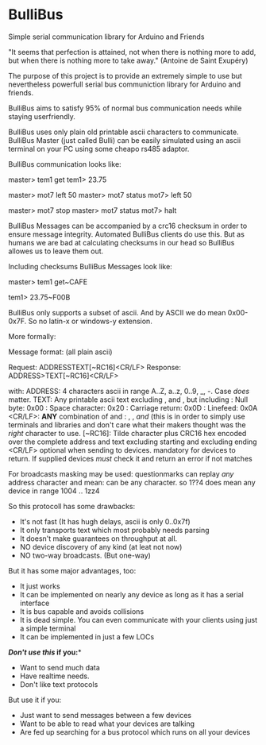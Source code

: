 # BulliBus

Simple serial communication library for Arduino and Friends

"It seems that perfection is attained, not when there is nothing more to add,
but when there is nothing more to take away."
                                                    (Antoine de Saint Exupéry)

The purpose of this project is to provide an extremely simple to use but
nevertheless powerfull serial bus communiction library for Arduino and
friends.

BulliBus aims to satisfy 95% of normal bus communication needs while staying
userfriendly.

BulliBus uses only plain old printable ascii characters to communicate.
BulliBus Master (just called Bulli) can be easily simulated using an ascii
terminal on your PC using some cheapo rs485 adaptor.


BulliBus communication looks like:

master> tem1 get
tem1> 23.75

master> mot7 left 50
master> mot7 status
mot7> left 50

master> mot7 stop
master> mot7 status
mot7> halt


BulliBus Messages can be accompanied by a crc16 checksum in order to ensure
message integrity. Automated BulliBus clients do use this. But as humans we
are bad at calculating checksums in our head so BulliBus allowes us to leave
them out.

Including checksums BulliBus Messages look like:

master> tem1 get~CAFE

tem1> 23.75~F00B

BulliBus only supports a subset of ascii. And by ASCII we do mean 0x00-0x7F.
So no latin-x or windows-y extension.


More formally:

Message format: (all plain ascii)

Request: ADDRESS<SP>TEXT[~RC16]<CR/LF>
Response: ADDRESS><SP>TEXT[~RC16]<CR/LF>

with:
    ADDRESS: 4 characters ascii in range A..Z, a..z, 0..9, _, -. Case *does* matter.
    TEXT: Any printable ascii text excluding <NUL>, <CR> and <LF>, but including <SP>
    <NUL>: Null byte: 0x00
    <SP>: Space character: 0x20
    <CR>: Carriage return: 0x0D
    <LF>: Linefeed: 0x0A
    <CR/LF>: **ANY** combination of <CR> and <LF>: <CR>, <LF>, <CR><LF> *and* <LF><CR>
         (this is in order to simply use terminals and libraries and don't care what
          their makers thought was the *right* character to use.
    [~RC16]:
          Tilde character plus CRC16 hex encoded over the complete address and text excluding starting <SP> and excluding ending <CR/LF> optional when sending to devices. mandatory for devices to return.
          If supplied devices *must* check it and return an error if not matches

For broadcasts masking may be used:
    questionmarks can replay *any* address character and mean: can be any character. so
        1??4 does mean any device in range 1004 .. 1zz4

So this protocoll has some drawbacks:
* It's not fast (It has hugh delays, ascii is only 0..0x7f)
* It only transports text which most probably needs parsing
* It doesn't make guarantees on throughput at all.
* NO device discovery of any kind (at leat not now)
* NO two-way broadcasts. (But one-way)

But it has some major advantages, too:
* It just works
* It can be implemented on nearly any device as long as it has a serial interface
* It is bus capable and avoids collisions
* It is dead simple. You can even communicate with your clients using just a simple terminal
* It can be implemented in just a few LOCs

***Don't use this* if you:***
* Want to send much data
* Have realtime needs.
* Don't like text protocols

But use it if you:
* Just want to send messages between a few devices
* Want to be able to read what your devices are talking
* Are fed up searching for a bus protocol which runs on all your devices
